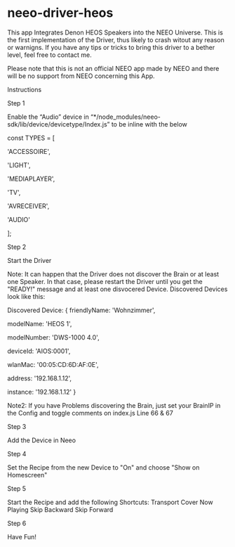 # neeo-driver-heos


This app Integrates Denon HEOS Speakers into the NEEO Universe. This is the first implementation of the Driver, thus likely to crash witout any reason or warnigns.
If you have any tips or tricks to bring this driver to a bether level, feel free to contact me.

Please note that this is not an official NEEO app made by NEEO and there will be no support from NEEO concerning this App.

Instructions

Step 1

Enable the “Audio” device in “*/node_modules/neeo-sdk/lib/device/devicetype/Index.js” to be inline with the below

const TYPES = [

  'ACCESSOIRE',
  
  'LIGHT',
  
  'MEDIAPLAYER',
  
  'TV',
  
  'AVRECEIVER',
  
  'AUDIO'

];


Step 2

Start the Driver

Note: It can happen that the Driver does not discover the Brain or at least one Speaker. In that case, please restart the Driver until you get the "READY!" message and at least one disvocered Device.
Discovered Devices look like this:


Discovered Device:  { friendlyName: 'Wohnzimmer',

  modelName: 'HEOS 1',
  
  modelNumber: 'DWS-1000 4.0',
  
  deviceId: 'AIOS:0001',
  
  wlanMac: '00:05:CD:6D:AF:0E',
  
  address: '192.168.1.12',
  
  instance: '192.168.1.12' }
  

Note2: If you have Problems discovering the Brain, just set your BrainIP in the Config and toggle comments on index.js Line 66 & 67

Step 3

Add the Device in Neeo

Step 4

Set the Recipe from the new Device to "On" and choose "Show on Homescreen"

Step 5

Start the Recipe and add the following Shortcuts:
Transport
Cover
Now Playing
Skip Backward
Skip Forward

Step 6

Have Fun!

